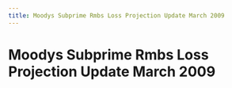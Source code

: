 ```yaml
---
title: Moodys Subprime Rmbs Loss Projection Update March 2009
---
```

# Moodys Subprime Rmbs Loss Projection Update March 2009
